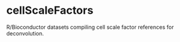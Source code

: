 # cellScaleFactors
R/Bioconductor datasets compiling cell scale factor references for deconvolution.
